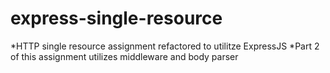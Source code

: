 # express-single-resource
*HTTP single resource assignment refactored to utilitze ExpressJS
*Part 2 of this assignment utilizes middleware and body parser
